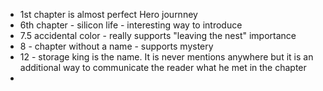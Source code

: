 - 1st chapter is almost perfect Hero journney
- 6th chapter - silicon life - interesting way to introduce
- 7.5 accidental color - really supports "leaving the nest" importance
- 8 - chapter without a name - supports mystery 
- 12 - storage king is the name. It is never mentions anywhere but it is an additional way to communicate the reader what he met in the chapter
- 